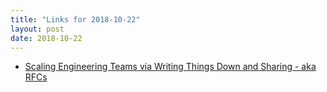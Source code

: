 ```yaml
---
title: "Links for 2018-10-22"
layout: post
date: 2018-10-22
---
```


* [Scaling Engineering Teams via Writing Things Down and Sharing - aka RFCs](https://blog.pragmaticengineer.com/scaling-engineering-teams-via-writing-things-down-rfcs/)
